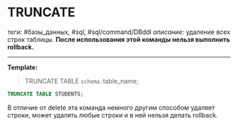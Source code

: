 # TRUNCATE
*теги:* #базы_данных, #sql, #sql/command/DBddl 
*описание:* удаление всех строк таблицы. **После использования этой команды нельзя выполнить rollback.**

---
**Template:**
>TRUNCATE TABLE `schema.`table_name;

```sql
TRUNCATE TABLE STUDENTS;
```

В отличие от delete эта команда немного другим способом удаляет строки, может удалять любые строки и в ней нельзя делать rollback.